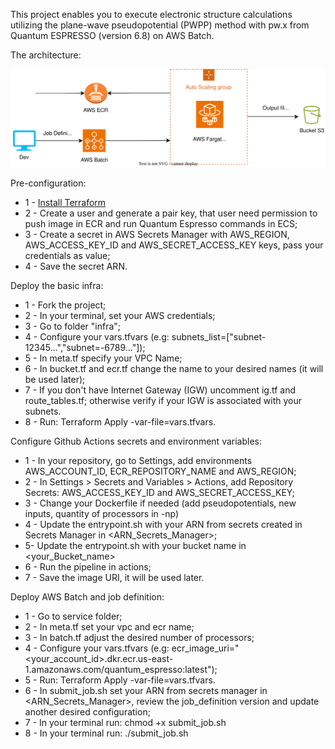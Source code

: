 This project enables you to execute electronic structure calculations utilizing the plane-wave pseudopotential (PWPP) method with pw.x from Quantum ESPRESSO (version 6.8) on AWS Batch.

The architecture:

![Architeture between ECR-ECS](/figures/batch_ecr.drawio.svg)

Pre-configuration:
- 1 - [Install Terraform](https://developer.hashicorp.com/terraform/tutorials/aws-get-started/install-cli)
- 2 - Create a user and generate a pair key, that user need permission to push image in ECR and run Quantum Espresso commands in ECS;
- 3 - Create a secret in AWS Secrets Manager with AWS_REGION, AWS_ACCESS_KEY_ID and AWS_SECRET_ACCESS_KEY keys, pass your credentials as value;
- 4 - Save the secret ARN.

Deploy the basic infra:
- 1 - Fork the project;
- 2 - In your terminal, set your AWS credentials;
- 3 - Go to folder "infra";
- 4 - Configure your vars.tfvars (e.g: subnets_list=["subnet-12345...","subnet=-6789..."]);
- 5 - In meta.tf specify your VPC Name;
- 6 - In bucket.tf and ecr.tf change the name to your desired names (it will be used later);
- 7 - If you don't have Internet Gateway (IGW) uncomment ig.tf and route_tables.tf; otherwise verify if your IGW is associated with your subnets.
- 8 - Run: Terraform Apply -var-file=vars.tfvars.

Configure Github Actions secrets and environment variables:
- 1 - In your repository, go to Settings, add environments AWS_ACCOUNT_ID, ECR_REPOSITORY_NAME and AWS_REGION;
- 2 - In Settings > Secrets and Variables > Actions, add Repository Secrets: AWS_ACCESS_KEY_ID and AWS_SECRET_ACCESS_KEY;
- 3 - Change your Dockerfile if needed (add pseudopotentials, new inputs, quantity of processors in -np)
- 4 - Update the entrypoint.sh with your ARN from secrets created in Secrets Manager in <ARN_Secrets_Manager>;
- 5- Update the entrypoint.sh with your bucket name in <your_Bucket_name>
- 6 - Run the pipeline in actions;
- 7 - Save the image URI, it will be used later.

Deploy AWS Batch and job definition:
- 1 - Go to service folder;
- 2 - In meta.tf set your vpc and ecr name;
- 3 - In batch.tf adjust the desired number of processors;
- 4 - Configure your vars.tfvars (e.g: ecr_image_uri="<your_account_id>.dkr.ecr.us-east-1.amazonaws.com/quantum_espresso:latest");
- 5 - Run: Terraform Apply -var-file=vars.tfvars.
- 6 - In submit_job.sh set your ARN from secrets manager in <ARN_Secrets_Manager>, review the job_definition version and update another desired configuration;
- 7 - In your terminal run: chmod +x submit_job.sh
- 8 - In your terminal run: ./submit_job.sh